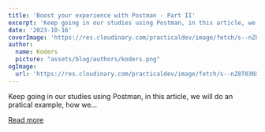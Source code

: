 ```yaml
---
title: 'Boost your experience with Postman - Part II'
excerpt: 'Keep going in our studies using Postman, in this article, we will do an pratical example, how we...'
date: '2023-10-16'
coverImage: 'https://res.cloudinary.com/practicaldev/image/fetch/s--nZ8T03NX--/c_imagga_scale,f_auto,fl_progressive,h_420,q_auto,w_1000/https://dev-to-uploads.s3.amazonaws.com/uploads/articles/ujcyqr8p9k494m53k32i.png'
author:
  name: Koders
  picture: "assets/blog/authors/koders.png"
ogImage:
  url: 'https://res.cloudinary.com/practicaldev/image/fetch/s--nZ8T03NX--/c_imagga_scale,f_auto,fl_progressive,h_420,q_auto,w_1000/https://dev-to-uploads.s3.amazonaws.com/uploads/articles/ujcyqr8p9k494m53k32i.png'
---
```


Keep going in our studies using Postman, in this article, we will do an pratical example, how we...

[Read more](https://dev.to/m4rri4nne/boost-your-experience-with-postman-part-ii-5cde)
